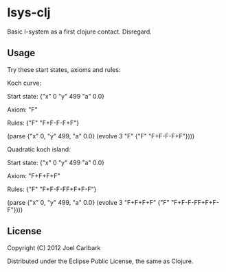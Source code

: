 lsys-clj
========
Basic l-system as a first clojure contact. Disregard.

## Usage

Try these start states, axioms and rules:


Koch curve:

Start state: {"x" 0 "y" 499 "a" 0.0}

Axiom: "F"

Rules: {"F" "F+F-F-F+F"}

(parse {"x" 0, "y" 499, "a" 0.0} (evolve 3 "F" {"F" "F+F-F-F+F"})))


Quadratic koch island:

Start state: {"x" 0 "y" 499 "a" 0.0}

Axiom: "F+F+F+F"

Rules: {"F" "F+F-F-FF+F+F-F"}

(parse {"x" 0, "y" 499, "a" 0.0} (evolve 3 "F+F+F+F" {"F" "F+F-F-FF+F+F-    F"})))

## License

Copyright (C) 2012 Joel Carlbark

Distributed under the Eclipse Public License, the same as Clojure.
